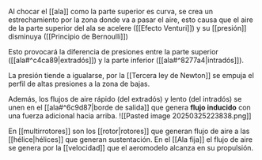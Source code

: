 Al chocar el [[ala]] como la parte superior es curva, se crea un estrechamiento por la zona donde va a pasar el aire, esto causa que el aire de la parte superior del ala se acelere ([[Efecto Venturi]]) y su [[presión]] disminuya ([[Principio de Bernoulli]])

Esto provocará la diferencia de presiones entre la parte superior ([[ala#^c4ca89|extradós]]) y la parte inferior ([[ala#^8277a4|intradós]]).

La presión tiende a igualarse, por la [[Tercera ley de Newton]] se empuja el perfil de altas presiones a la zona de bajas. 

Además, los flujos de aire rápido (del extradós) y lento (del intradós) se unen en el [[ala#^6c9d87|borde de salida]] que genera **flujo inducido** con una fuerza adicional hacia arriba.
![[Pasted image 20250325223838.png]]

En [[multirrotores]] son los [[rotor|rotores]] que generan flujo de aire a las [[hélice|hélices]] que generan sustentación. En el [[Ala fija]] el flujo de aire se genera por la [[velocidad]] que el aeromodelo alcanza en su propulsión.

